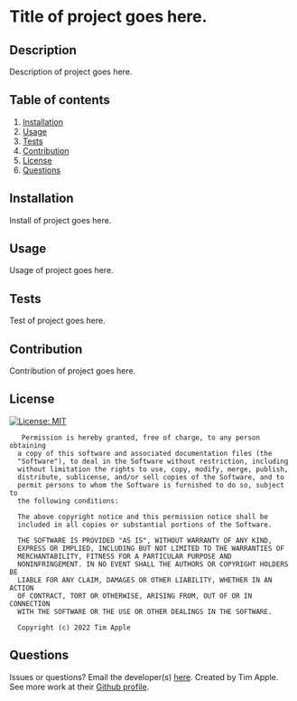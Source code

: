# Title of project goes here.
  
  ## Description

  Description of project goes here.
  
  ## Table of contents
  
  1. [Installation](#installation)
  2. [Usage](#usage)
  3. [Tests](#tests)
  4. [Contribution](#contribution)
  5. [License](#license)
  6. [Questions](#questions)
  
  ## Installation
  
  Install of project goes here.
  
  ## Usage
  
  Usage of project goes here.
  
  ## Tests
  
  Test of project goes here.
  
  ## Contribution
  
  Contribution of project goes here.

  ## License

  [![License: MIT](https://img.shields.io/badge/License-MIT-yellow.svg)](https://opensource.org/licenses/MIT)

       Permission is hereby granted, free of charge, to any person obtaining
      a copy of this software and associated documentation files (the
      "Software"), to deal in the Software without restriction, including
      without limitation the rights to use, copy, modify, merge, publish,
      distribute, sublicense, and/or sell copies of the Software, and to
      permit persons to whom the Software is furnished to do so, subject to
      the following conditions:
      
      The above copyright notice and this permission notice shall be
      included in all copies or substantial portions of the Software.
      
      THE SOFTWARE IS PROVIDED "AS IS", WITHOUT WARRANTY OF ANY KIND,
      EXPRESS OR IMPLIED, INCLUDING BUT NOT LIMITED TO THE WARRANTIES OF
      MERCHANTABILITY, FITNESS FOR A PARTICULAR PURPOSE AND
      NONINFRINGEMENT. IN NO EVENT SHALL THE AUTHORS OR COPYRIGHT HOLDERS BE
      LIABLE FOR ANY CLAIM, DAMAGES OR OTHER LIABILITY, WHETHER IN AN ACTION
      OF CONTRACT, TORT OR OTHERWISE, ARISING FROM, OUT OF OR IN CONNECTION
      WITH THE SOFTWARE OR THE USE OR OTHER DEALINGS IN THE SOFTWARE.
      
      Copyright (c) 2022 Tim Apple
  
  ## Questions
  
  Issues or questions? Email the developer(s) [here](mailto:example@gmail.com).
  Created by Tim Apple. See more work at their [Github profile](https://github.com/example).